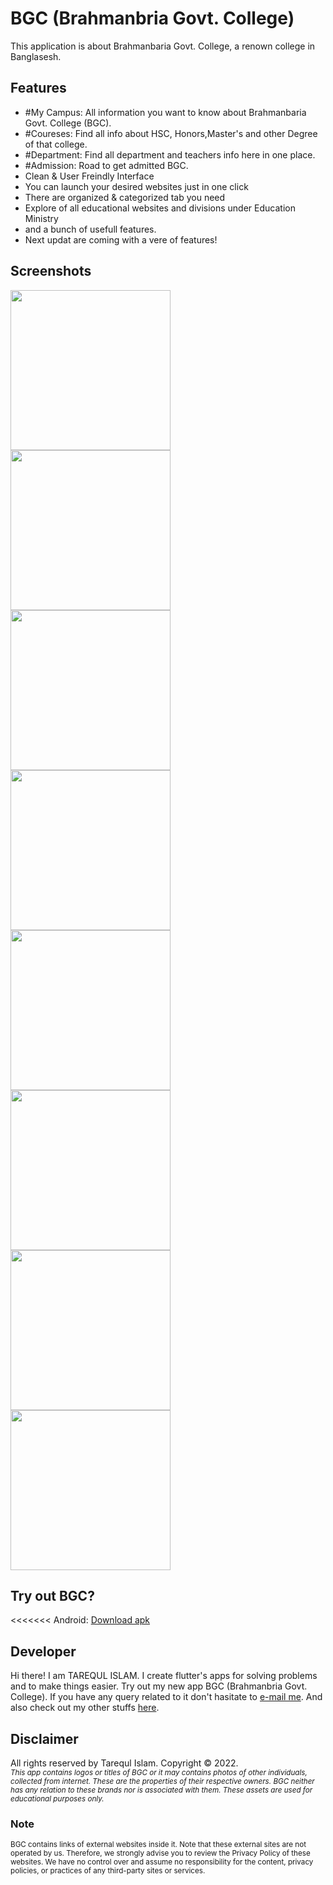 # BGC (Brahmanbria Govt. College)

This application is about Brahmanbaria Govt. College, a renown college in Banglasesh.

## Features

 - #My Campus: All information you want to know about Brahmanbaria Govt. College (BGC).
 - #Coureses: Find all info about HSC, Honors,Master's and other Degree of that college.
 - #Department: Find all department and teachers info here in one place.
 - #Admission: Road to get admitted BGC.
 - Clean & User Freindly Interface
 - You can launch your desired websites just in one click
 - There are organized & categorized tab you need
 - Explore of all educational websites and divisions under Education Ministry
 - and a bunch of usefull features.
 - Next updat are coming with a vere of features!

## Screenshots

<img src="assets/screenshots/Screenshot_1.jpg" width="256"> <img src="assets/screenshots/Screenshot_2.jpg" width="256"> <img src="assets/screenshots/Screenshot_3.jpg" width="256"> <img src="assets/screenshots/Screenshot_4.jpg" width="256"> <img src="assets/screenshots/Screenshot_5.jpg" width="256"> <img src="assets/screenshots/Screenshot_6.jpg" width="256"> <img src="assets/screenshots/Screenshot_7.jpg" width="256"> <img src="assets/screenshots/Screenshot_8.jpg" width="256">
<!-- ![hello](screenshots/screenshot_1.png)
![hello](screenshots/screenshot_2.png)
![hello](screenshots/screenshot_3.png)
assets/screenshots -->

## Try out BGC?

<<<<<<<
Android: [Download apk](https://drive.google.com/file/d/1LezTVTtj2i9Bv2u2g2YXMi025HNKGtSR/view?usp=sharing)


## Developer

Hi there! I am TAREQUL ISLAM. I create flutter's apps for solving problems and to make things easier. Try out my new app BGC (Brahmanbria Govt. College). If you have any query related to it don't hasitate to [e-mail me](mailto:tarequlislam542@yahoo.com). And also check out my other stuffs [here](https://github.com/tareqi542).

## Disclaimer

All rights reserved by Tarequl Islam. Copyright &copy; 2022.
<br/><small><i>This app contains logos or titles of BGC or it may contains photos of other individuals, collected from internet. These are the properties of their respective owners. BGC neither has any relation to these brands nor is associated with them. These assets are used for educational purposes only.</i></small>

### Note
 <small>BGC contains links of external websites inside it. Note that these external sites are not operated by us. Therefore, we strongly advise you to review the Privacy Policy of these websites. We have no control over and assume no responsibility for the content, privacy policies, or practices of any third-party sites or services.</small>
